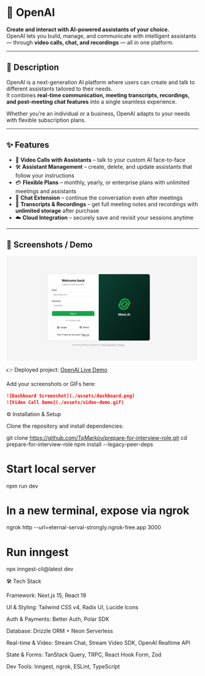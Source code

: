# 🧠 OpenAI

**Create and interact with AI-powered assistants of your choice.**  
OpenAI lets you build, manage, and communicate with intelligent assistants — through **video calls, chat, and recordings** — all in one platform.

---

## 🚀 Description

OpenAI is a next-generation AI platform where users can create and talk to different assistants tailored to their needs.  
It combines **real-time communication, meeting transcripts, recordings, and post-meeting chat features** into a single seamless experience.

Whether you’re an individual or a business, OpenAI adapts to your needs with flexible subscription plans.

---

## ✨ Features

- 🎥 **Video Calls with Assistants** – talk to your custom AI face-to-face
- 🛠️ **Assistant Management** – create, delete, and update assistants that follow your instructions
- 💳 **Flexible Plans** – monthly, yearly, or enterprise plans with unlimited meetings and assistants
- 💬 **Chat Extension** – continue the conversation even after meetings
- 📝 **Transcripts & Recordings** – get full meeting notes and recordings with **unlimited storage** after purchase
- ☁️ **Cloud Integration** – securely save and revisit your sessions anytime

---

## 📸 Screenshots / Demo

<div style="display: flex; overflow-x: auto; gap: 10px;">
  <img src="/public/1.png" alt="Dashboard" width="500"/>
  <img src="/public/2.png" alt="Dashboard" width="500"/>
  <img src="/public/3.png" alt="Dashboard" width="500"/>
  <img src="/public/4.png" alt="Dashboard" width="500"/>
  <img src="/public/5.png" alt="Dashboard" width="500"/>
  <img src="/public/6.png" alt="Dashboard" width="500"/>
</div>

👉 Deployed project: [OpenAI Live Demo](https://open-ai-podf.vercel.app/)

Add your screenshots or GIFs here:

```markdown
![Dashboard Screenshot](./assets/dashboard.png)
![Video Call Demo](./assets/video-demo.gif)
```

⚙️ Installation & Setup

Clone the repository and install dependencies:

git clone https://github.com/TpMarkov/prepare-for-interview-role.git
cd prepare-for-interview-role
npm install --legacy-peer-deps

# Start local server

npm run dev

# In a new terminal, expose via ngrok

ngrok http --url=eternal-serval-strongly.ngrok-free.app 3000

# Run inngest

npx inngest-cli@latest dev

🛠️ Tech Stack

Framework: Next.js 15, React 19

UI & Styling: Tailwind CSS v4, Radix UI, Lucide Icons

Auth & Payments: Better Auth, Polar SDK

Database: Drizzle ORM + Neon Serverless

Real-time & Video: Stream Chat, Stream Video SDK, OpenAI Realtime API

State & Forms: TanStack Query, TRPC, React Hook Form, Zod

Dev Tools: Inngest, ngrok, ESLint, TypeScript
